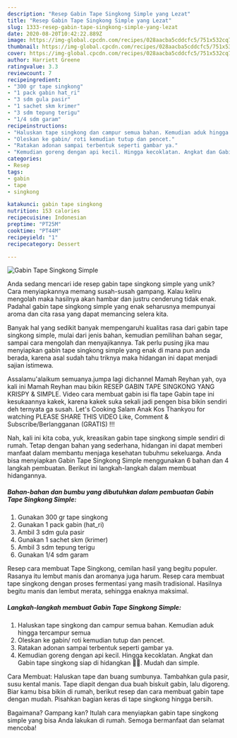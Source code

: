 ```yaml
---
description: "Resep Gabin Tape Singkong Simple yang Lezat"
title: "Resep Gabin Tape Singkong Simple yang Lezat"
slug: 1333-resep-gabin-tape-singkong-simple-yang-lezat
date: 2020-08-20T10:42:22.889Z
image: https://img-global.cpcdn.com/recipes/028aacba5cddcfc5/751x532cq70/gabin-tape-singkong-simple-foto-resep-utama.jpg
thumbnail: https://img-global.cpcdn.com/recipes/028aacba5cddcfc5/751x532cq70/gabin-tape-singkong-simple-foto-resep-utama.jpg
cover: https://img-global.cpcdn.com/recipes/028aacba5cddcfc5/751x532cq70/gabin-tape-singkong-simple-foto-resep-utama.jpg
author: Harriett Greene
ratingvalue: 3.3
reviewcount: 7
recipeingredient:
- "300 gr tape singkong"
- "1 pack gabin hat_ri"
- "3 sdm gula pasir"
- "1 sachet skm krimer"
- "3 sdm tepung terigu"
- "1/4 sdm garam"
recipeinstructions:
- "Haluskan tape singkong dan campur semua bahan. Kemudian aduk hingga tercampur semua"
- "Oleskan ke gabin/ roti kemudian tutup dan pencet."
- "Ratakan adonan sampai terbentuk seperti gambar ya."
- "Kemudian goreng dengan api kecil. Hingga kecoklatan. Angkat dan Gabin tape singkong siap di hidangkan 🤤🥰. Mudah dan simple."
categories:
- Resep
tags:
- gabin
- tape
- singkong

katakunci: gabin tape singkong 
nutrition: 153 calories
recipecuisine: Indonesian
preptime: "PT25M"
cooktime: "PT44M"
recipeyield: "1"
recipecategory: Dessert

---
```



![Gabin Tape Singkong Simple](https://img-global.cpcdn.com/recipes/028aacba5cddcfc5/751x532cq70/gabin-tape-singkong-simple-foto-resep-utama.jpg)

Anda sedang mencari ide resep gabin tape singkong simple yang unik? Cara menyiapkannya memang susah-susah gampang. Kalau keliru mengolah maka hasilnya akan hambar dan justru cenderung tidak enak. Padahal gabin tape singkong simple yang enak seharusnya mempunyai aroma dan cita rasa yang dapat memancing selera kita.

Banyak hal yang sedikit banyak mempengaruhi kualitas rasa dari gabin tape singkong simple, mulai dari jenis bahan, kemudian pemilihan bahan segar, sampai cara mengolah dan menyajikannya. Tak perlu pusing jika mau menyiapkan gabin tape singkong simple yang enak di mana pun anda berada, karena asal sudah tahu triknya maka hidangan ini dapat menjadi sajian istimewa.

Assalamu&#39;alaikum semuanya.jumpa lagi dichannel Mamah Reyhan yah, oya kali ini Mamah Reyhan mau bikin RESEP GABIN TAPE SINGKONG YANG KRISPY &amp; SIMPLE. Video cara membuat gabin isi fla tape Gabin tape ini kesukaannya kakek, karena kakek suka sekali jadi pengen bisa bikin sendiri deh ternyata ga susah. Let&#39;s Cooking Salam Anak Kos Thankyou for watching PLEASE SHARE THIS VIDEO Like, Comment &amp; Subscribe/Berlangganan (GRATIS) !!!


Nah, kali ini kita coba, yuk, kreasikan gabin tape singkong simple sendiri di rumah. Tetap dengan bahan yang sederhana, hidangan ini dapat memberi manfaat dalam membantu menjaga kesehatan tubuhmu sekeluarga. Anda bisa menyiapkan Gabin Tape Singkong Simple menggunakan 6 bahan dan 4 langkah pembuatan. Berikut ini langkah-langkah dalam membuat hidangannya.

<!--inarticleads1-->

##### Bahan-bahan dan bumbu yang dibutuhkan dalam pembuatan Gabin Tape Singkong Simple:

1. Gunakan 300 gr tape singkong
1. Gunakan 1 pack gabin (hat_ri)
1. Ambil 3 sdm gula pasir
1. Gunakan 1 sachet skm (krimer)
1. Ambil 3 sdm tepung terigu
1. Gunakan 1/4 sdm garam


Resep cara membuat Tape Singkong, cemilan hasil yang begitu populer. Rasanya itu lembut manis dan aromanya juga harum. Resep cara membuat tape singkong dengan proses fermentasi yang masih tradisional. Hasilnya begitu manis dan lembut merata, sehingga enaknya maksimal. 

<!--inarticleads2-->

##### Langkah-langkah membuat Gabin Tape Singkong Simple:

1. Haluskan tape singkong dan campur semua bahan. Kemudian aduk hingga tercampur semua
1. Oleskan ke gabin/ roti kemudian tutup dan pencet.
1. Ratakan adonan sampai terbentuk seperti gambar ya.
1. Kemudian goreng dengan api kecil. Hingga kecoklatan. Angkat dan Gabin tape singkong siap di hidangkan 🤤🥰. Mudah dan simple.


Cara Membuat: Haluskan tape dan buang sumbunya. Tambahkan gula pasir, susu kental manis. Tape diapit dengan dua buah biskuit gabin, lalu digoreng. Biar kamu bisa bikin di rumah, berikut resep dan cara membuat gabin tape dengan mudah. Pisahkan bagian keras di tape singkong hingga bersih. 

Bagaimana? Gampang kan? Itulah cara menyiapkan gabin tape singkong simple yang bisa Anda lakukan di rumah. Semoga bermanfaat dan selamat mencoba!

